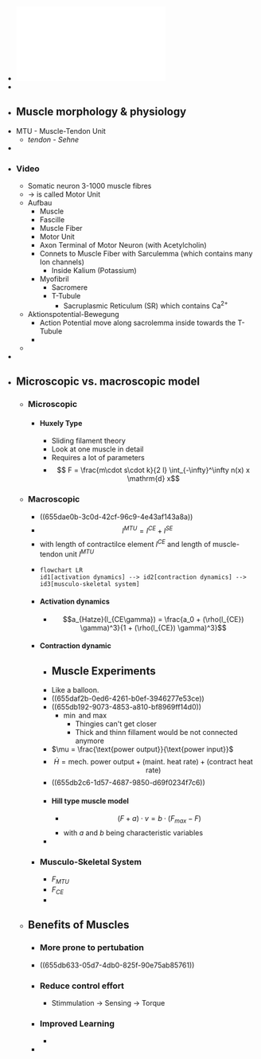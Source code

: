 - ![pdf](assets/MuscleLigamentsModelling.pdf)
-
- ## Muscle morphology & physiology
- MTU - Muscle-Tendon Unit
	- *tendon - Sehne*
-
- ### Video
	- Somatic neuron 3-1000 muscle fibres
	- $\to$ is called Motor Unit
	- Aufbau
		- Muscle
		- Fascille
		- Muscle Fiber
		- Motor Unit
		- Axon Terminal of Motor Neuron (with Acetylcholin)
		- Connets to Muscle Fiber with Sarculemma (which contains many Ion channels)
			- Inside Kalium (Potassium)
		- Myofibril
			- Sacromere
			- T-Tubule
				- Sacruplasmic Reticulum (SR) which contains $\text{Ca}^{2+}$
	- Aktionspotential-Bewegung
		- Action Potential move along sacrolemma inside towards the T-Tubule
		-
	-
-
- ## Microscopic vs. macroscopic model
	- ### Microscopic
		- #### Huxely Type
			- Sliding filament theory
			- Look at one muscle in detail
			- Requires a lot of parameters
			- $$ F = \frac{m\cdot s\cdot k}{2 l} \int_{-\infty}^\infty n(x) x \mathrm{d} x$$
	- ### Macroscopic
		- ((655dae0b-3c0d-42cf-96c9-4e43af143a8a))
		- $$ l^{MTU} = l^{CE} + l^{SE}$$
		- with length of contractilce element $l^{CE}$ and length of muscle-tendon unit $l^{MTU}$
		- ```mermaid
		  flowchart LR
		  id1[activation dynamics] --> id2[contraction dynamics] --> id3[musculo-skeletal system]
		  ```
		- #### Activation dynamics
			- $$a_{Hatze}(l_{CE\gamma}) = \frac{a_0 + (\rho(l_{CE}) \gamma)^3}{1 + (\rho(l_{CE}) \gamma)^3}$$
		- #### Contraction dynamic
			- ## Muscle Experiments
			- Like a balloon.
			- ((655daf2b-0ed6-4261-b0ef-3946277e53ce))
			- ((655db192-9073-4853-a810-bf8969ff14d0))
				- $\min$ and $\max$
					- Thingies can't get closer
					- Thick and thinn fillament would be not connected anymore
			- $\mu = \frac{\text{power output}}{\text{power input}}$
			- $$\dot{H} = \text{mech. power output} + (\text{maint. heat rate}) + (\text{contract heat rate})$$
			- ((655db2c6-1d57-4687-9850-d69f0234f7c6))
			- #### Hill type muscle model
				- $$(F+a)\cdot v = b\cdot(F_{max}-F)$$
				- with $a$ and $b$ being characteristic variables
			-
		- ### Musculo-Skeletal System
			- $F_{MTU}$
			- $F_{CE}$
			-
	- ## Benefits of Muscles
		- ### More prone to pertubation
		- ((655db633-05d7-4db0-825f-90e75ab85761))
		- ### Reduce control effort
			- Stimmulation -> Sensing -> Torque
		- ### Improved Learning
			-
		-